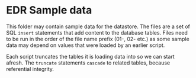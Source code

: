 # EDR Sample data

This folder may contain sample data for the datastore. The files are a set of SQL `insert`
statements that add content to the database tables. Files need to be run in the order of the file
name prefix (01-, 02- etc.) as some sample data may depend on values that were loaded by an earlier
script.

Each script truncates the tables it is loading data into so we can start afresh. The `truncate`
statements `cascade` to related tables, because referential integrity.
